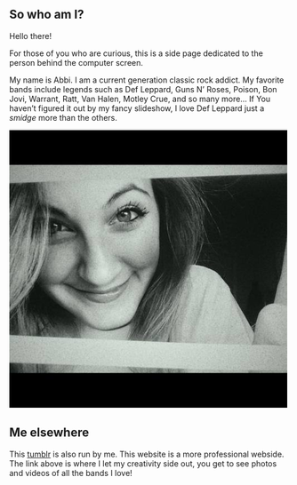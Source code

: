 ## So who am I? 

Hello there! 

For those of you who are curious, this is a side page dedicated to the person behind the computer screen.

My name is Abbi.  I am a current generation classic rock addict.  My favorite bands include legends such as Def Leppard, Guns N’ Roses, Poison, Bon Jovi, Warrant, Ratt, Van Halen, Motley Crue, and so many more… If You haven’t figured it out by my fancy slideshow, I love Def Leppard just a *smidge* more than the others.

![image of Abbi](tumblr_inline_o9xah6Cf5V1tdruz4_500.jpg)

## Me elsewhere

This [tumblr](http://rocknrollinmyveins.tumblr.com) is also run by me. This website is a more professional webside. The link above is where I let my creativity side out, you get to see photos and videos of all the bands I love!
